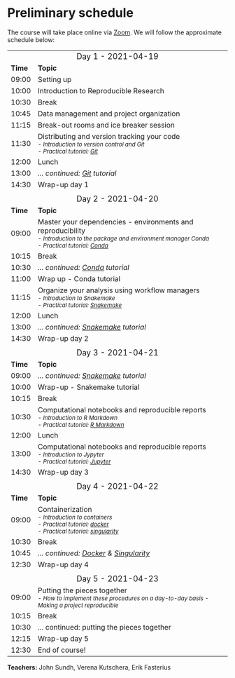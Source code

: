 <h1> Preliminary schedule </h1>

The course will take place online via [Zoom](https://zoom.us/). We will follow
the approximate schedule below:

<table>
  <tr>
    <td colspan="3">
      <font size="4">
      <center> Day 1 - 2021-04-19 </center>
    </td>
  </tr>
  <tr>
    <td> <font size="3"><b>Time</b> </td>
    <td> <font size="3"><b>Topic</b> </td>
  </tr>
  <tr>
    <td> <font size="3"> 09:00 </td>
    <td> <font size="3"> Setting up </td>
  </tr>
  <tr>
    <td> <font size="3"> 10:00 </td>
    <td> <font size="3"> Introduction to Reproducible Research </td>
  </tr>
  <tr>
    <td> <font size="3"> 10:30 </td>
    <td> <font size="3"> Break </td>
  </tr>
  <tr>
    <td> <font size="3"> 10:45 </td>
    <td> <font size="3"> Data management and project organization </td>
  </tr>
  <tr>
    <td> <font size="3"> 11:15 </td>
    <td> <font size="3"> Break-out rooms and ice breaker session </td>
  </tr>
  <tr>
    <td> <font size="3"> 11:30 </td>
    <td> <font size="3"> Distributing and version tracking your code
         <font size="2"><i><br>
           - Introduction to version control and Git <br>
           - Practical tutorial: <a href="../git/">Git</a></i><br></td>
  </tr>
  <tr>
    <td> <font size="3"> 12:00 </td>
    <td> <font size="3"> Lunch </td>
  </tr>
  <tr>
    <td> <font size="3"> 13:00 </td>
    <td> <font size="3"><i>... continued: <a href="../git/">Git</a> tutorial</i><br></td>
  </tr>
  <tr>
    <td> <font size="3"> 14:30 </td>
    <td> <font size="3"> Wrap-up day 1 </td>
  </tr>
  <tr>
    <td colspan="3"> </td>
  </tr>
  <tr>
    <td colspan="3">
      <font size="4">
      <center> Day 2  - 2021-04-20 </center>
    </td>
  </tr>
  <tr>
    <td> <font size="3"><b>Time</b> </td>
    <td> <font size="3"><b>Topic</b> </td>
  </tr>
  <tr>
    <td> <font size="3"> 09:00 </td>
    <td> <font size="3"> Master your dependencies - environments and reproducibility
         <font size="2"><i><br>
         - Introduction to the package and environment manager Conda <br>
         - Practical tutorial: <a href="../conda/">Conda</a></i>
    </td>
  </tr>
  <tr>
    <td> <font size="3"> 10:15 </td>
    <td> <font size="3"> Break </td>
  </tr>
  <tr>
    <td> <font size="3"> 10:30 </td>
    <td> <font size="3"><i> ... continued: <a href="../conda/">Conda</a> tutorial </i> <br> </td>
  </tr>
  <tr>
    <td> <font size="3"> 11:00 </td>
    <td> <font size="3"> Wrap up - Conda tutorial </td>
  </tr>
  <tr>
    <td> <font size="3"> 11:15 </td>
    <td> <font size="3"> Organize your analysis using workflow managers
         <font size="2"> <i><br>
         - Introduction to Snakemake <br>
         - Practical tutorial: <a href="../snakemake/">Snakemake</a>
         </i>
    </td>
  </tr>
  <tr>
    <td> <font size="3"> 12:00 </td>
    <td> <font size="3"> Lunch </td>
  </tr>
  <tr>
    <td> <font size="3"> 13:00 </td>
    <td> <font size="3"> <i> ... continued: <a href="../snakemake/">Snakemake</a> tutorial </i> </td>
  </tr>
  <tr>
    <td> <font size="3"> 14:30 </td>
    <td> <font size="3"> Wrap-up day 2 </td>
  </tr>
  <tr>
    <td colspan="3"> </td>
  </tr>
  <tr>
    <td colspan="3">
      <font size="4">
      <center> Day 3  - 2021-04-21 </center>
    </td>
  </tr>
  <tr>
    <td> <font size="3"><b>Time</b> </td>
    <td> <font size="3"><b>Topic</b> </td>
  </tr>
  <tr>
    <td> <font size="3"> 09:00 </td>
    <td> <font size="3"> <i> ... continued: <a href="../snakemake/">Snakemake</a> tutorial </i> </td>
  </tr>
  <tr>
    <td> <font size="3"> 10:00 </td>
    <td> <font size="3"> Wrap-up - Snakemake tutorial </td>
  </tr>
  <tr>
    <td> <font size="3"> 10:15 </td>
    <td> <font size="3"> Break </td>
  </tr>
  <tr>
    <td> <font size="3"> 10:30 </td>
    <td> <font size="3"> Computational notebooks and reproducible reports
         <font size="2"><i><br>
         - Introduction to R Markdown<br>
         - Practical tutorial: <a href="../rmarkdown/">R Markdown</a></i>
    </td>
  </tr>
  <tr>
    <td> <font size="3"> 12:00 </td>
    <td> <font size="3"> Lunch </td>
  </tr>
  <tr>
    <td> <font size="3"> 13:00 </td>
    <td> <font size="3"> Computational notebooks and reproducible reports
         <font size="2"><i><br>
         - Introduction to Jypyter<br>
         - Practical tutorial: <a href="../jupyter/">Jupyter</a><br>
    </td>
  </tr>
  <tr>
    <td> <font size="3"> 14:30 </td>
    <td> <font size="3"> Wrap-up day 3 </td>
  </tr>
  <tr>
    <td colspan="3"> </td>
  </tr>
  <tr>
    <td colspan="3">
      <font size="4">
      <center> Day 4  - 2021-04-22 </center>
    </td>
  </tr>
  <tr>
    <td> <font size="3"><b>Time</b> </td>
    <td> <font size="3"><b>Topic</b> </td>
  </tr>
  <tr>
    <td> <font size="3"> 09:00 </td>
    <td> <font size="3"> Containerization
         <font size="2"> <i> <br>
         - Introduction to containers <br>
         - Practical tutorial: <a href="../docker/">docker</a><br>
         - Practical tutorial: <a href="../singularity">singularity</a></i>
    </td>
  </tr>
  <tr>
    <td> <font size="3"> 10:30 </td>
    <td> <font size="3"> Break </td>
  </tr>
  <tr>
    <td> <font size="3"> 10:45 </td>
    <td> <font size="3"> <i> ... continued: <a href="../docker/">Docker</a> & <a href="../singularity/">Singularity</a></i>
  </tr>
  <tr>
    <td> <font size="3"> 12:30  </td>
    <td> <font size="3"> Wrap-up day 4 </td>
  </tr>
  <tr>
    <td colspan="3"> </td>
  </tr>
  <tr>
    <td colspan="3">
      <font size="4">
      <center> Day 5  - 2021-04-23 </center>
    </td>
  </tr>
  <tr>
    <td> <font size="3"> 09:00  </td>
    <td> <font size="3"> Putting the pieces together
         <font size="2"> <i> <br>
         - How to implement these procedures on a day-to-day basis
         - Making a project reproducible </i>
    </td>
  </tr>
  <tr>
    <td> <font size="3"> 10:15 </td>
    <td> <font size="3"> Break </td>
  </tr>
  <tr>
    <td> <font size="3"> 10:30 </td>
    <td> <font size="3"> ... continued: putting the pieces together </td>
  </tr>
  <tr>
    <td> <font size="3"> 12:15 </td>
    <td> <font size="3"> Wrap-up day 5</td>
  </tr>
  <tr>
    <td> <font size="3"> 12:30 </td>
    <td> <font size="3"> End of course! </td>
  </tr>
</table>

**Teachers:**
John Sundh, Verena Kutschera, Erik Fasterius

